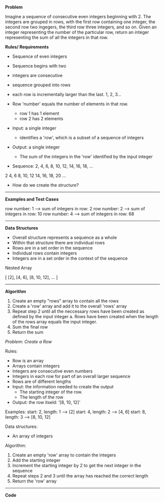 **Problem**

Imagine a sequence of consecutive even integers beginning with 2. The integers are grouped in rows, with the first row containing one integer, the second row two ingegers, the third row three integers, and so on. Given an integer representing the number of the particular row, return an integer representing the sum of all the integers in that row.

**Rules/ Requirements**
- Sequence of even integers
- Sequence begins with two
- integers are consecutive
- sequence grouped into rows
- each row is incrementally larger than the last. 1, 2, 3...
- Row 'number' equals the number of elements in that row.
  - row 1 has 1 element
  - row 2 has 2 elements
- Input: a single integer
  - identifies a 'row', which is a subset of a sequence of integers
- Output: a single integer
  - The sum of the integers in the 'row' identified by the input integer

- Sequence:
  2, 4, 6, 8, 10, 12, 14, 16, 18, ...

2
4, 6
8, 10, 12
14, 16, 18, 20
...

- How do we create the structure?

-----
**Examples and Test Cases**

row number: 1 --> sum of integers in row: 2
row number: 2 --> sum of integers in row: 10
row number: 4 --> sum of integers in row: 68

----
**Data Structures**

- Overall structure represents a sequence as a whole
- Within that structure there are individual rows
- Rows are in a set order in the sequence
- Individual rows contain integers
- Integers are in a set order in the context of the sequence

Nested Array

[
  [2],
  [4, 6],
  [8, 10, 12],
  ...
]

---
**Algorithm**

1. Create an empty "rows" array to contain all the rows
2. Create a 'row' array and add it to the overall 'rows' array
3. Repeat step 2 until all the neccessary rows have been created as defined by the input integer
  a. Rows have been created when the length of the rows array equals the input integer.
4. Sum the final row
5. Return the sum

*Problem: Create a Row*

Rules: 
- Row is an array
- Arrays contain integers
- Integers are consecutive even numbers
- Integers in each row for part of an overall larger sequence
- Rows are of different lengths
- Input: the information needed to create the output
  - The starting integer of the row. 
  - The length of the row
- Output: the row itseld: '[8, 10, 12]' 

Examples: 
start: 2, length: 1 --> [2]
start: 4, length: 2 --> [4, 6]
start: 8, length: 3 --> [8, 10, 12]

Data structures:
- An array of integers

Algorithm:
1. Create an empty 'row' array to contain the integers
2. Add the starting integer
3. Increment the starting integer by 2 to get the next integer in the sequence
4. Repeat steps 2 and 3 until the array has reached the correct length
5. Return the 'row' array

---
**Code**

